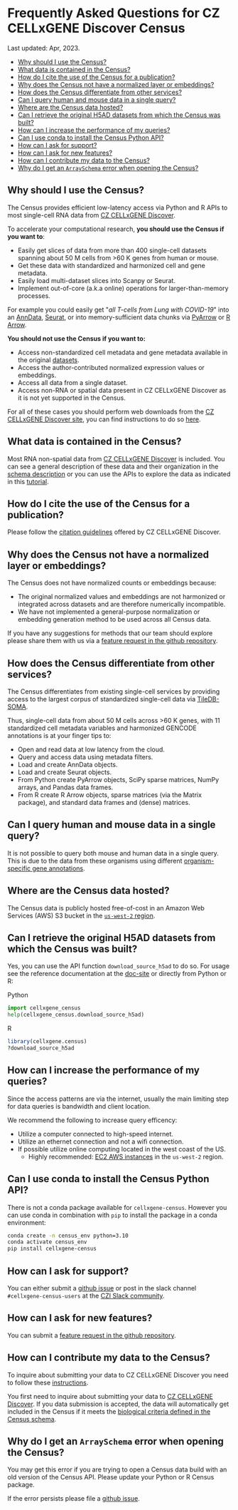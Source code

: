 # Frequently Asked Questions for CZ CELLxGENE Discover Census

Last updated: Apr, 2023.

- [Why should I use the Census?](#Why-should-I-use-the-Census)
- [What data is contained in the Census?](#What-data-is-contained-in-the-Census)
- [How do I cite the use of the Census for a publication?](#How-do-I-cite-the-use-of-the-Census-for-a-publication)
- [Why does the Census not have a normalized layer or embeddings?](#Why-does-the-Census-not-have-a-normalized-layer-or-embeddings)
- [How does the Census differentiate from other services?](#How-does-the-Census-differentiate-from-other-services)
- [Can I query human and mouse data in a single query?](#Can-I-query-human-and-mouse-data-in-a-single-query)
- [Where are the Census data hosted?](#Where-are-the-Census-data-hosted)
- [Can I retrieve the original H5AD datasets from which the Census was built?](#Can-I-retrieve-the-original-H5AD-datasets-from-which-the-Census-was-built)
- [How can I increase the performance of my queries?](#How-can-I-increase-the-performance-of-my-queries)
- [Can I use conda to install the Census Python API?](#Can-I-use-conda-to-install-the-Census-Python-API)
- [How can I ask for support?](#How-can-I-ask-for-support)
- [How can I ask for new features?](#How-can-I-ask-for-new-features)
- [How can I contribute my data to the Census?](#How-can-I-contribute-my-data-to-the-Census)
- [Why do I get an `ArraySchema` error when opening the Census?](#Why-do-I-get-an-ArraySchema-error-when-opening-the-Census)

## Why should I use the Census?

The Census provides efficient low-latency access via Python and R APIs to most single-cell RNA data from [CZ CELLxGENE Discover](https://cellxgene.cziscience.com/). 

To accelerate your computational research, **you should use the Census if you want to**:

- Easily get slices of data from more than 400 single-cell datasets spanning about 50 M cells from >60 K genes from human or mouse.
- Get these data with standardized and harmonized cell and gene metadata.
- Easily load multi-dataset slices into Scanpy or Seurat.
- Implement out-of-core (a.k.a online) operations for larger-than-memory processes.


For example you could easily get "*all T-cells from Lung with COVID-19*" into an [AnnData](https://anndata.readthedocs.io/en/latest/), [Seurat](https://satijalab.org/seurat/), or into memory-sufficient data chunks via [PyArrow](https://arrow.apache.org/docs/python/index.html) or [R Arrow](https://arrow.apache.org/docs/r/). 


**You should not use the Census if you want to:**

- Access non-standardized cell metadata and gene metadata available in the original [datasets](https://cellxgene.cziscience.com/datasets).
- Access the author-contributed normalized expression values or embeddings. 
- Access all data from a single dataset.
- Access non-RNA or spatial data present in CZ CELLxGENE Discover as it is not yet supported in the Census. 

For all of these cases you should perform web downloads from the [CZ CELLxGENE Discover site](https://cellxgene.cziscience.com/datasets), you can find instructions to do so [here](https://cellxgene.cziscience.com/docs/03__Download%20Published%20Data). 

## What data is contained in the Census?

Most RNA non-spatial data from [CZ CELLxGENE Discover](https://cellxgene.cziscience.com/) is included. You can see a general description of these data and their organization in the [schema description](https://cellxgene-census.readthedocs.io/en/latest/schema.html) or you can use the APIs to explore the data as indicated in this [tutorial](https://cellxgene-census.readthedocs.io/en/latest/notebooks/analysis_demo/comp_bio_census_info.html). 

## How do I cite the use of the Census for a publication?

Please follow the [citation guidelines](https://cellxgene.cziscience.com/docs/08__Cite%20cellxgene%20in%20your%20publications) offered by CZ CELLxGENE Discover.


## Why does the Census not have a normalized layer or embeddings?

The Census does not have normalized counts or embeddings because:

- The original normalized values and embeddings are not harmonized or integrated across datasets and are therefore numerically incompatible.
- We have not implemented a general-purpose normalization or embedding generation method to be used across all Census data.

If you have any suggestions for methods that our team should explore please share them with us via a [feature request in the github repository](https://github.com/chanzuckerberg/cellxgene-census/issues/new?assignees=&labels=user+request&template=feature-request.md&title=).

## How does the Census differentiate from other services?

The Census differentiates from existing single-cell services by providing access to the largest corpus of standardized single-cell data via [TileDB-SOMA](https://github.com/single-cell-data/TileDB-SOMA/issues/new/choose). 

Thus, single-cell data from about 50 M cells across >60 K genes, with 11 standardized cell metadata variables and harmonized GENCODE annotations is at your finger tips to:

- Open and read data at low latency from the cloud.
- Query and access data using metadata filters.
- Load and create AnnData objects.
- Load and create Seurat objects.
- From Python create PyArrow objects, SciPy sparse matrices, NumPy arrays, and Pandas data frames.
- From R create R Arrow objects, sparse matrices (via the Matrix package), and standard data frames and (dense) matrices.

## Can I query human and mouse data in a single query?

It is not possible to query both mouse and human data in a single query. This is due to the data from these organisms using different [organism-specific gene annotations](https://github.com/chanzuckerberg/single-cell-curation/blob/main/schema/3.0.0/schema.md#required-gene-annotations).

## Where are the Census data hosted?

The Census data is publicly hosted free-of-cost in an Amazon Web Services (AWS) S3 bucket in the [`us-west-2` region](https://docs.aws.amazon.com/AWSEC2/latest/UserGuide/using-regions-availability-zones.html#concepts-available-regions).

## Can I retrieve the original H5AD datasets from which the Census was built?

Yes, you can use the API function `download_source_h5ad` to do so. For usage see the reference documentation at the [doc-site](https://cellxgene-census.readthedocs.io/en/) or directly from Python or R:

Python

```python
import cellxgene_census
help(cellxgene_census.download_source_h5ad)
```

R

```r
library(cellxgene.census)
?download_source_h5ad
```

## How can I increase the performance of my queries?

Since the access patterns are via the internet, usually the main limiting step for data queries is bandwidth and client location.

We recommend the following to increase query efficency: 

- Utilize a computer connected to high-speed internet.
- Utilize an ethernet connection and not a wifi connection.
- If possible utilize online computing located in the west coast of the US.
   - Highly recommended: [EC2 AWS instances](https://aws.amazon.com/ec2/) in the `us-west-2` region.

## Can I use conda to install the Census Python API?

There is not a conda package available for `cellxgene-census`. However you can use conda in combination with `pip` to install the package in a conda environment:

```bash
conda create -n census_env python=3.10
conda activate census_env
pip install cellxgene-census
```

## How can I ask for support?

You can either submit a [github issue](https://github.com/chanzuckerberg/cellxgene-census/issues/new/choose) or post in the slack channel `#cellxgene-census-users` at the [CZI Slack community](https://cziscience.slack.com/join/shared_invite/zt-czl1kp2v-sgGpY4RxO3bPYmFg2XlbZA#/shared-invite/email).

## How can I ask for new features?

You can submit a [feature request in the github repository](https://github.com/chanzuckerberg/cellxgene-census/issues/new?assignees=&labels=user+request&template=feature-request.md&title=).

## How can I contribute my data to the Census?

To inquire about submitting your data to CZ CELLxGENE Discover you need to follow these [instructions](https://cellxgene.cziscience.com/docs/032__Contribute%20and%20Publish%20Data). 

You first need to inquire about submitting your data to [CZ CELLxGENE Discover](https://cellxgene.cziscience.com/). If you data submission is accepted, the data will automatically get included in the Census if it meets the [biological criteria defined in the Census schema](https://github.com/chanzuckerberg/cellxgene-census/blob/main/docs/cellxgene_census_schema.md#data-included). 

## Why do I get an `ArraySchema` error when opening the Census?

You may get this error if you are trying to open a Census data build with an old version of the Census API. Please update your Python or R Census package.

If the error persists please file a [github issue](https://github.com/chanzuckerberg/cellxgene-census/issues/new/choose).

